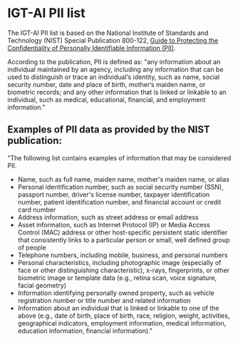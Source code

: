 
# IGT-AI PII list

The IGT-AI PII list is based on the National Institute of Standards
 and Technology (NIST) Special Publication 800-122, 
[Guide to Protecting the Confidentiality of Personally 
Identifiable Information 
(PII)](https://nvlpubs.nist.gov/nistpubs/legacy/sp/nistspecialpublication800-122.pdf). 

<!-- vale off -->
According to the publication, PII is defined as:
"any information about an individual maintained by an agency, including
 any information that can be used to distinguish or trace an individual‘s
 identity, such as name, social security number, date and place of birth,
 mother‘s maiden name, or biometric records; and any other information
 that is linked or linkable to an individual, such as medical, educational,
 financial, and employment information."

## Examples of PII data as provided by the NIST publication:

"The following list contains examples of information that may be considered PII.

- Name, such as full name, maiden name, mother's maiden name, or alias
- Personal identification number, such as social security number (SSN), 
  passport number, driver's license number, taxpayer identification number, 
  patient identification number, and financial account or credit card number
- Address information, such as street address or email address
- Asset information, such as Internet Protocol (IP) or 
  Media Access Control (MAC) address or other host-specific persistent 
  static identifier that consistently links to a particular person or small, 
  well defined group of people
- Telephone numbers, including mobile, business, and personal numbers
- Personal characteristics, including photographic image (especially of face or other distinguishing
  characteristic), x-rays, fingerprints, or other biometric image or template data (e.g., retina scan, voice
  signature, facial geometry)
- Information identifying personally owned property, such as vehicle registration number or title
  number and related information
- Information about an individual that is linked or linkable to one of the above (e.g., date of birth, place
  of birth, race, religion, weight, activities, geographical indicators, employment information, medical
  information, education information, financial information)."

<!-- vale on -->
